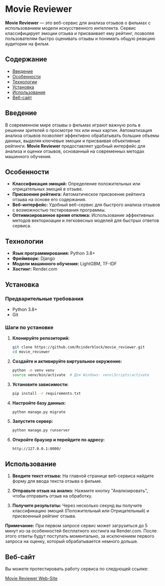 # Movie Reviewer

**Movie Reviewer** — это веб-сервис для анализа отзывов о фильмах с использованием модели искусственного интеллекта. Сервис классифицирует эмоции отзыва и присваивает ему рейтинг, позволяя пользователям быстро оценивать отзывы и понимать общую реакцию аудитории на фильм.

## Содержание

- [Введение](#введение)
- [Особенности](#особенности)
- [Технологии](#технологии)
- [Установка](#установка)
- [Использование](#использование)
- [Веб-сайт](#веб-сайт)

## Введение

В современном мире отзывы о фильмах играют важную роль в решении зрителей о просмотре тех или иных картин. Автоматизация анализа отзывов позволяет эффективно обрабатывать большие объемы данных, выделяя ключевые эмоции и присваивая объективные рейтинги. **Movie Reviewer** предоставляет удобный интерфейс для анализа и оценки отзывов, основанный на современных методах машинного обучения.

## Особенности

- **Классификация эмоций:** Определение положительных или отрицательных эмоций в отзыве.
- **Присвоение рейтинга:** Автоматическое присвоение рейтинга отзыва на основе его содержания.
- **Веб-интерфейс:** Удобный веб-сервис для быстрого анализа отзывов с возможностью тестирования программы.
- **Оптимизированное время отклика:** Использование эффективных методов векторизации и легковесных моделей для быстрых ответов сервиса.

## Технологии

- **Язык программирования:** Python 3.8+
- **Фреймворк:** Django
- **Модели машинного обучения:** LightGBM, TF-IDF
- **Хостинг:** Render.com

## Установка

### Предварительные требования

- Python 3.8+
- Git

### Шаги по установке

1. **Клонируйте репозиторий:**

    ```bash
    git clone https://github.com/Rcinderblock/movie_reviewer.git
    cd movie_reviewer
    ```

2. **Создайте и активируйте виртуальное окружение:**

    ```bash
    python -m venv venv
    source venv/bin/activate  # Для Windows: venv\Scripts\activate
    ```

3. **Установите зависимости:**

    ```bash
    pip install -r requirements.txt
    ```

4. **Настройте базу данных:**

    ```bash
    python manage.py migrate
    ```

5. **Запустите сервер:**

    ```bash
    python manage.py runserver
    ```

6. **Откройте браузер и перейдите по адресу:**

    ```
    http://127.0.0.1:8000/
    ```

## Использование

1. **Введите текст отзыва:** На главной странице веб-сервиса найдите форму для ввода текста отзыва о фильме.

2. **Отправьте отзыв на анализ:** Нажмите кнопку "Анализировать", чтобы отправить отзыв на обработку.

3. **Получите результаты:** Через несколько секунд вы получите классификацию эмоций (Положительный или Отрицательный) и присвоенный рейтинг отзыва.

**Примечание:** При первом запросе сервис может загрузиться до 5 минут из-за особенностей бесплатного хостинга на Render.com. После этого ответы будут поступать моментально, за исключением первого запроса на оценку, который обрабатывается немного дольше.

## Веб-сайт

Вы можете протестировать работу сервиса по следующей ссылке:

[Movie Reviewer Web-Site](https://movie-reviewer-5wu7.onrender.com/)
